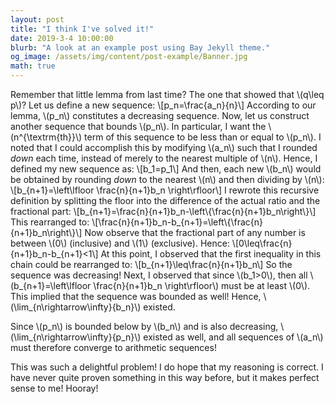 ```yaml
---
layout: post
title: "I think I've solved it!"
date: 2019-3-4 10:00:00
blurb: "A look at an example post using Bay Jekyll theme."
og_image: /assets/img/content/post-example/Banner.jpg
math: true
---
```


Remember that little lemma from last time? The one that showed that \\(q\leq p\\)? Let us define a new sequence:
\\[p_n=\frac{a_n}{n}\\]
According to our lemma, \\(p_n\\) constitutes a decreasing sequence. Now, let us construct another sequence that bounds \\(p_n\\). In particular, I want the \\(n^{\textrm{th}}\\) term of this sequence to be less than or equal to \\(p_n\\). I noted that I could accomplish this by modifying \\(a_n\\) such that I rounded *down* each time, instead of merely to the nearest multiple of \\(n\\). Hence, I defined my new sequence as:
\\[b_1=p_1\\]
And then, each new \\(b_n\\) would be obtained by rounding *down* to the nearest \\(n\\) and then dividing by \\(n\\):
\\[b_{n+1}=\left\lfloor \frac{n}{n+1}b_n \right\rfloor\\]
I rewrote this recursive definition by splitting the floor into the difference of the actual ratio and the fractional part:
\\[b_{n+1}=\frac{n}{n+1}b_n-\left\\{\frac{n}{n+1}b_n\right\\}\\]
This rearranged to:
\\[\frac{n}{n+1}b_n-b_{n+1}=\left\\{\frac{n}{n+1}b_n\right\\}\\]
Now observe that the fractional part of any number is between \\(0\\) (inclusive) and \\(1\\) (exclusive). Hence:
\\[0\leq\frac{n}{n+1}b_n-b_{n+1}<1\\]
At this point, I observed that the first inequality in this chain could be rearranged to:
\\[b_{n+1}\leq\frac{n}{n+1}b_n\\]
So the sequence was decreasing! Next, I observed that since \\(b_1>0\\), then all \\(b_{n+1}=\left\lfloor \frac{n}{n+1}b_n \right\rfloor\\) must be at least \\(0\\). This implied that the sequence was bounded as well! Hence, \\(\lim_{n\rightarrow\infty}{b_n}\\) existed.

Since \\(p_n\\) is bounded below by \\(b_n\\) and is also decreasing, \\(\lim_{n\rightarrow\infty}{p_n}\\) existed as well, and all sequences of \\(a_n\\) must therefore converge to arithmetic sequences!

This was such a delightful problem! I do hope that my reasoning is correct. I have never quite proven something in this way before, but it makes perfect sense to me! Hooray!